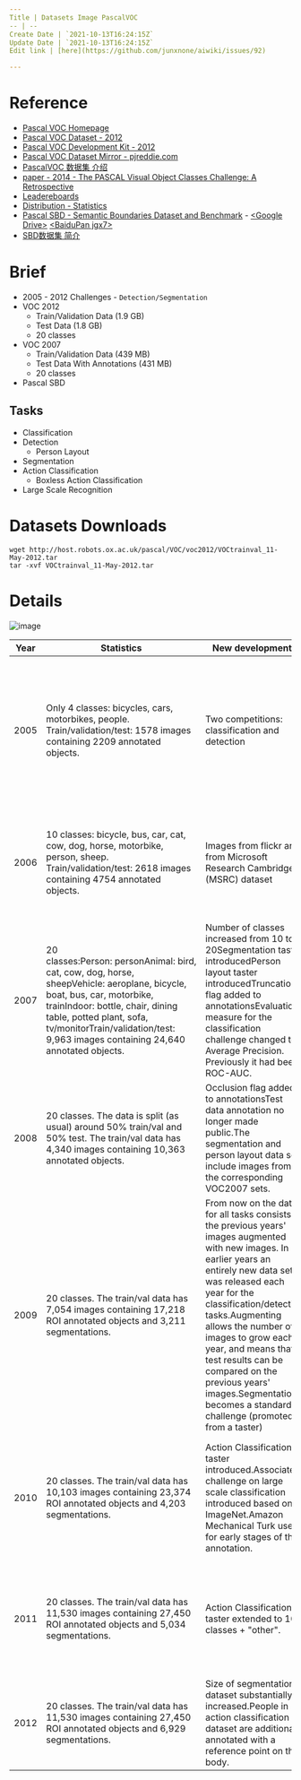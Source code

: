 ```yaml
---
Title | Datasets Image PascalVOC
-- | --
Create Date | `2021-10-13T16:24:15Z`
Update Date | `2021-10-13T16:24:15Z`
Edit link | [here](https://github.com/junxnone/aiwiki/issues/92)

---
```

# Reference

- [Pascal VOC Homepage](http://host.robots.ox.ac.uk/pascal/VOC/) 
- [Pascal VOC Dataset - 2012](http://host.robots.ox.ac.uk/pascal/VOC/index.html)
- [Pascal VOC Development Kit - 2012](http://host.robots.ox.ac.uk/pascal/VOC/voc2012/htmldoc/devkit_doc.html)
- [Pascal VOC Dataset Mirror - pjreddie.com](https://pjreddie.com/projects/pascal-voc-dataset-mirror/)
- [PascalVOC 数据集 介绍](https://blog.csdn.net/weixin_39679367/article/details/80932532)
- [paper - 2014 - The PASCAL Visual Object Classes Challenge: A Retrospective](http://host.robots.ox.ac.uk/pascal/VOC/pubs/everingham15.pdf)
- [Leadereboards](http://host.robots.ox.ac.uk:8080/leaderboard/main_bootstrap.php)
- [Distribution - Statistics](http://host.robots.ox.ac.uk/pascal/VOC/voc2012/dbstats.html)
- [Pascal SBD - Semantic Boundaries Dataset and Benchmark](http://home.bharathh.info/pubs/codes/SBD/download.html)  -  [\<Google Drive\>](https://drive.google.com/file/d/1EQSKo5n2obj7tW8RytYTJ-eEYbXqtUXE/view) [\<BaiduPan jgx7\>](https://pan.baidu.com/s/1-kYEZtOo99VJGHrKlOK5dQ)
- [SBD数据集 简介](https://blog.csdn.net/zz2230633069/article/details/89335205)

# Brief
- 2005 - 2012 Challenges - `Detection/Segmentation`
- VOC 2012
  - Train/Validation Data (1.9 GB)
  - Test Data (1.8 GB)
  - 20 classes
- VOC 2007
  - Train/Validation Data (439 MB)
  - Test Data With Annotations (431 MB)
  - 20 classes
- Pascal SBD


## Tasks
- Classification
- Detection
  - Person Layout
- Segmentation
- Action Classification
  - Boxless Action Classification
- Large Scale Recognition

# Datasets Downloads

```
wget http://host.robots.ox.ac.uk/pascal/VOC/voc2012/VOCtrainval_11-May-2012.tar
tar -xvf VOCtrainval_11-May-2012.tar
```

# Details

![image](https://user-images.githubusercontent.com/2216970/134837794-153db45d-de53-4fdc-8c03-ba68c4cf4d11.png)


Year | Statistics | New developments | Notes
-- | -- | -- | --
2005 | Only 4 classes: bicycles, cars, motorbikes, people. Train/validation/test: 1578 images containing 2209 annotated objects. | Two competitions: classification and detection | Images were largely taken from exising public datasets, and were not as challenging as the flickr images subsequently used. This dataset is obsolete.
2006 | 10 classes: bicycle, bus, car, cat, cow, dog, horse, motorbike, person, sheep. Train/validation/test: 2618 images containing 4754 annotated objects. | Images from flickr and from Microsoft Research Cambridge (MSRC) dataset | The MSRC images were easier than flickr as the photos often concentrated on the object of interest. This dataset is obsolete.
2007 | 20 classes:Person: personAnimal: bird, cat, cow, dog, horse, sheepVehicle: aeroplane, bicycle, boat, bus, car, motorbike, trainIndoor: bottle, chair, dining table, potted plant, sofa, tv/monitorTrain/validation/test: 9,963 images containing 24,640 annotated objects. | Number of classes increased from 10 to 20Segmentation taster introducedPerson layout taster introducedTruncation flag added to annotationsEvaluation measure for the classification challenge changed to Average Precision. Previously it had been ROC-AUC. | This year established the 20 classes, and these have been fixed since then. This was the final year that annotation was released for the testing data.
2008 | 20 classes. The data is split (as usual) around 50% train/val and 50% test. The train/val data has 4,340 images containing 10,363 annotated objects. | Occlusion flag added to annotationsTest data annotation no longer made public.The segmentation and person layout data sets include images from the corresponding VOC2007 sets. |  
2009 | 20 classes. The train/val data has 7,054 images containing 17,218 ROI annotated objects and 3,211 segmentations. | From now on the data for all tasks consists of the previous years' images augmented with new images. In earlier years an entirely new data set was released each year for the classification/detection tasks.Augmenting allows the number of images to grow each year, and means that test results can be compared on the previous years' images.Segmentation becomes a standard challenge (promoted from a taster) | No difficult flags were provided for the additional images (an omission).Test data annotation not made public.
2010 | 20 classes. The train/val data has 10,103 images containing 23,374 ROI annotated objects and 4,203 segmentations. | Action Classification taster introduced.Associated challenge on large scale classification introduced based on ImageNet.Amazon Mechanical Turk used for early stages of the annotation. | Method of computing AP changed. Now uses all data points rather than TREC style sampling.Test data annotation not made public.
2011 | 20 classes. The train/val data has 11,530 images containing 27,450 ROI annotated objects and 5,034 segmentations. | Action Classification taster extended to 10 classes + "other". | Layout annotation is now not "complete": only people are annotated and some people may be unannotated.
2012 | 20 classes. The train/val data has 11,530 images containing 27,450 ROI annotated objects and 6,929 segmentations. | Size of segmentation dataset substantially increased.People in action classification dataset are additionally annotated with a reference point on the body. | Datasets for classification, detection and person layout are the same as VOC2011.

